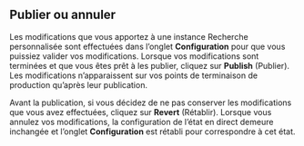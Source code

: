## <a name="publish-or-revert"></a>Publier ou annuler
Les modifications que vous apportez à une instance Recherche personnalisée sont effectuées dans l’onglet **Configuration** pour que vous puissiez valider vos modifications. Lorsque vos modifications sont terminées et que vous êtes prêt à les publier, cliquez sur **Publish** (Publier). Les modifications n’apparaissent sur vos points de terminaison de production qu’après leur publication.

Avant la publication, si vous décidez de ne pas conserver les modifications que vous avez effectuées, cliquez sur **Revert** (Rétablir). Lorsque vous annulez vos modifications, la configuration de l’état en direct demeure inchangée et l’onglet **Configuration** est rétabli pour correspondre à cet état.
